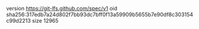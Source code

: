 version https://git-lfs.github.com/spec/v1
oid sha256:317edb7a24d802f7bb93dc7bff0f13a59909b5655b7e90df8c303154c99d2213
size 12965
